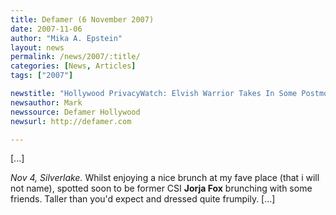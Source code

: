 ```yaml
---
title: Defamer (6 November 2007)
date: 2007-11-06
author: "Mika A. Epstein"
layout: news
permalink: /news/2007/:title/
categories: [News, Articles]
tags: ["2007"]

newstitle: "Hollywood PrivacyWatch: Elvish Warrior Takes In Some Postmodern Feminist Art"
newsauthor: Mark
newssource: Defamer Hollywood
newsurl: http://defamer.com

---
```


[...]

*Nov 4, Silverlake.* Whilst enjoying a nice brunch at my fave place (that i will not name), spotted soon to be former CSI **Jorja Fox** brunching with some friends. Taller than you'd expect and dressed quite frumpily. [...]
